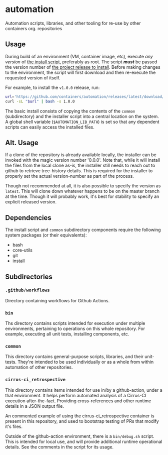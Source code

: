 # automation
Automation scripts, libraries, and other tooling for re-use by other containers org.
repositories

## Usage

During build of an environment (VM, container image, etc), execute *any version*
of [the install
script](https://github.com/containers/automation/releases/download/latest/install_automation.sh),
preferably as root.  The script ***must*** be passed the version number of [the project
release to install](https://github.com/containers/automation/releases).  Before making
changes to the environment, the script will first download and then re-execute
the requested version of itself.

For example, to install the `v1.0.0` release, run:
```sh
url='https://github.com/containers/automation/releases/latest/download/install_automation.sh'
curl -sL "$url" | bash -s 1.0.0
```

The basic install consists of copying the contents of the `common` (subdirectory) and
the installer script into a central location on the system.  A global shell variable
(`$AUTOMATION_LIB_PATH`) is set so that any dependent scripts can easily access the
installed files.

## Alt. Usage

If a clone of the repository is already available locally, the installer can be invoked
with the magic version number '0.0.0'.  Note that, while it will install the files
from the local clone as-is, the installer still needs to reach out to github to
retrieve tree-history details.  This is required for the installer to properly
set the actual version-number as part of the process.

Though not recommended at all, it is also possible to specify the version as
`latest`.  This will clone down whatever happens to be on the master branch
at the time.  Though it will probably work, it's best for stability to specify
an explicit released version.

## Dependencies

The install script and `common` subdirectory components require the following
system packages (or their equivalents):

* bash
* core-utils
* git
* install

## Subdirectories

### `.github/workflows`

Directory containing workflows for Github Actions.

### `bin`

Ths directory contains scripts intended for execution under multiple environments,
pertaining to operations on this whole repository.  For example, executing all
unit tests, installing components, etc.

### `common`

This directory contains general-purpose scripts, libraries, and their unit-tests.
They're intended to be used individually or as a whole from within automation of
other repositories.

### `cirrus-ci_retrospective`

This directory contains items intended for use in/by a github-action, under a
that environment.  It helps perform automated analysis of a Cirrus-CI execution
after-the-fact.  Providing cross-references and other runtime details in a JSON
output file.

An commented example of using the cirrus-ci_retrospective container is present in
this repository, and used to bootstrap testing of PRs that modify it's files.

Outside of the github-action environment, there is a `bin/debug.sh` script.  This
is intended for local use, and will provide additional runtime operational details.
See the comments in the script for its usage.
